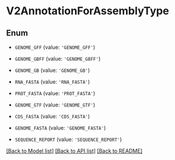 # V2AnnotationForAssemblyType


## Enum

* `GENOME_GFF` (value: `'GENOME_GFF'`)

* `GENOME_GBFF` (value: `'GENOME_GBFF'`)

* `GENOME_GB` (value: `'GENOME_GB'`)

* `RNA_FASTA` (value: `'RNA_FASTA'`)

* `PROT_FASTA` (value: `'PROT_FASTA'`)

* `GENOME_GTF` (value: `'GENOME_GTF'`)

* `CDS_FASTA` (value: `'CDS_FASTA'`)

* `GENOME_FASTA` (value: `'GENOME_FASTA'`)

* `SEQUENCE_REPORT` (value: `'SEQUENCE_REPORT'`)

[[Back to Model list]](../README.md#documentation-for-models) [[Back to API list]](../README.md#documentation-for-api-endpoints) [[Back to README]](../README.md)



